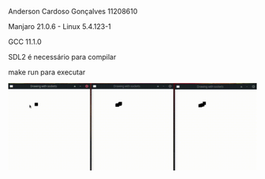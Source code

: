 Anderson Cardoso Gonçalves 11208610

Manjaro 21.0.6 - Linux 5.4.123-1

GCC 11.1.0

SDL2 é necessário para compilar

make run para executar

![gif](gifdotgif.gif)
